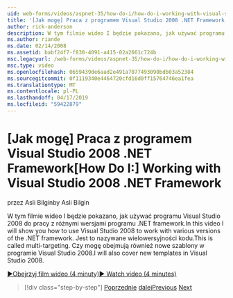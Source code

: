 ```yaml
---
uid: web-forms/videos/aspnet-35/how-do-i/how-do-i-working-with-visual-studio-2008-net-framework
title: '[Jak mogę] Praca z programem Visual Studio 2008 .NET Framework | Dokumentacja firmy Microsoft'
author: rick-anderson
description: W tym filmie wideo I będzie pokazano, jak używać programu Visual Studio 2008 do pracy z różnymi wersjami programu .NET framework. Jest to nazywane wielowersyjności kodu. Czy mogę spowoduje również...
ms.author: riande
ms.date: 02/14/2008
ms.assetid: babf24f7-f830-4091-a415-02a2661c724b
msc.legacyurl: /web-forms/videos/aspnet-35/how-do-i/how-do-i-working-with-visual-studio-2008-net-framework
msc.type: video
ms.openlocfilehash: 0659439de6aad2e491a7077493090bdb03a52384
ms.sourcegitcommit: 0f1119340e4464720cfd16d0ff15764746ea1fea
ms.translationtype: MT
ms.contentlocale: pl-PL
ms.lasthandoff: 04/17/2019
ms.locfileid: "59422879"
---
```

# <a name="how-do-i-working-with-visual-studio-2008-net-framework"></a><span data-ttu-id="62d20-105">[Jak mogę] Praca z programem Visual Studio 2008 .NET Framework</span><span class="sxs-lookup"><span data-stu-id="62d20-105">[How Do I:] Working with Visual Studio 2008 .NET Framework</span></span>

<span data-ttu-id="62d20-106">przez Asli Bilgin</span><span class="sxs-lookup"><span data-stu-id="62d20-106">by Asli Bilgin</span></span>

<span data-ttu-id="62d20-107">W tym filmie wideo I będzie pokazano, jak używać programu Visual Studio 2008 do pracy z różnymi wersjami programu .NET framework.</span><span class="sxs-lookup"><span data-stu-id="62d20-107">In this video I will show you how to use Visual Studio 2008 to work with various versions of the .NET framework.</span></span> <span data-ttu-id="62d20-108">Jest to nazywane wielowersyjności kodu.</span><span class="sxs-lookup"><span data-stu-id="62d20-108">This is called multi-targeting.</span></span> <span data-ttu-id="62d20-109">Czy mogę obejmują również nowe szablony w programie Visual Studio 2008.</span><span class="sxs-lookup"><span data-stu-id="62d20-109">I will also cover new templates in Visual Studio 2008.</span></span>

[<span data-ttu-id="62d20-110">&#9654;Obejrzyj film wideo (4 minuty)</span><span class="sxs-lookup"><span data-stu-id="62d20-110">&#9654; Watch video (4 minutes)</span></span>](https://channel9.msdn.com/Blogs/ASP-NET-Site-Videos/how-do-i-working-with-visual-studio-2008-net-framework)

> [!div class="step-by-step"]
> <span data-ttu-id="62d20-111">[Poprzednie](how-do-i-cascading-style-sheets-in-visual-studio-2008.md)
> [dalej](how-do-i-adding-elements-to-a-css-file-and-create-new-css-on-the-fly.md)</span><span class="sxs-lookup"><span data-stu-id="62d20-111">[Previous](how-do-i-cascading-style-sheets-in-visual-studio-2008.md)
[Next](how-do-i-adding-elements-to-a-css-file-and-create-new-css-on-the-fly.md)</span></span>
